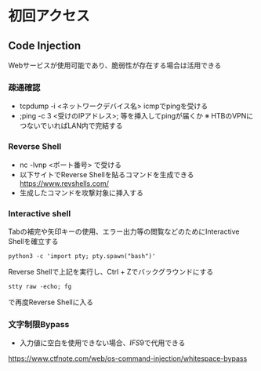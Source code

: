 # 初回アクセス

## Code Injection
Webサービスが使用可能であり、脆弱性が存在する場合は活用できる



### 疎通確認
* tcpdump -i <ネットワークデバイス名> icmpでpingを受ける
* ;ping -c 3 <受けのIPアドレス>; 等を挿入してpingが届くか
※ HTBのVPNにつないでいればLAN内で完結する

### Reverse Shell
* nc -lvnp <ポート番号> で受ける
* 以下サイトでReverse Shellを貼るコマンドを生成できる
https://www.revshells.com/
* 生成したコマンドを攻撃対象に挿入する

### Interactive shell
Tabの補完や矢印キーの使用、エラー出力等の閲覧などのためにInteractive Shellを確立する
```
python3 -c 'import pty; pty.spawn("bash")'
```
Reverse Shellで上記を実行し、Ctrl + Zでバックグラウンドにする
```
stty raw -echo; fg
```
で再度Reverse Shellに入る


### 文字制限Bypass
* 入力値に空白を使用できない場合、$IFS$9で代用できる

https://www.ctfnote.com/web/os-command-injection/whitespace-bypass
